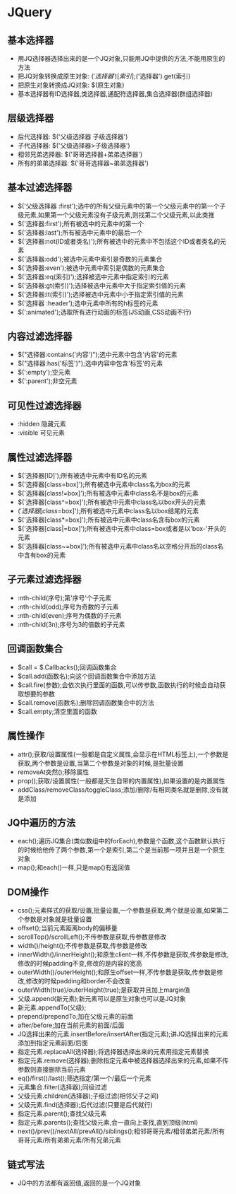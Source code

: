 # JQuery

## 基本选择器

* 用JQ选择器选择出来的是一个JQ对象,只能用JQ中提供的方法,不能用原生的方法
* 把JQ对象转换成原生对象: $('选择器')[索引];$('选择器').get(索引)
* 把原生对象转换成JQ对象: $(原生对象)
* 基本选择器有ID选择器,类选择器,通配符选择器,集合选择器(群组选择器)

## 层级选择器

* 后代选择器: $('父级选择器 子级选择器')
* 子代选择器: $('父级选择器>子级选择器')
* 相邻兄弟选择器: $('哥哥选择器+弟弟选择器')
* 所有的弟弟选择器: $('哥哥选择器~弟弟选择器')

## 基本过滤选择器

* $('父级选择器 :first');选中的所有父级元素中的第一个父级元素中的第一个子级元素,如果第一个父级元素没有子级元素,则找第二个父级元素,以此类推
* $('选择器:first');所有被选中的元素中的第一个
* $('选择器:last');所有被选中元素中的最后一个
* $('选择器:not(ID或者类名)');所有被选中的元素中不包括这个ID或者类名的元素
* $('选择器:odd');被选中元素中索引是奇数的元素集合
* $('选择器:even');被选中元素中索引是偶数的元素集合
* $('选择器:eq(索引)');选择被选中元素中指定索引的元素
* $('选择器:gt(索引)');选择被选中元素中大于指定索引值的元素
* $('选择器:lt(索引)');选择被选中元素中小于指定索引值的元素
* $('选择器 :header');选中元素中所有的h标签的元素
* $(':animated');选取所有进行动画的标签(JS动画,CSS动画不行)

## 内容过滤选择器

* $("选择器:contains('内容')");选中元素中包含'内容'的元素
* $("选择器:has('标签')");选中内容中包含'标签'的元素
* $(':empty');空元素
* $(':parent');非空元素

## 可见性过滤选择器

* :hidden 隐藏元素
* :visible 可见元素

## 属性过滤选择器

* $('选择器[ID]');所有被选中元素中有ID名的元素
* $('选择器[class=box]');所有被选中元素中class名为box的元素
* $('选择器[class!=box]');所有被选中元素中class名不是box的元素
* $('选择器[class^=box]');所有被选中元素中class名以box开头的元素
* $('选择器[class$=box]');所有被选中元素中class名以box结尾的元素
* $('选择器[class*=box]');所有被选中元素中class名含有box的元素
* $('选择器[class|=box]');所有被选中元素中class=box或者是以'box-'开头的元素
* $('选择器[class~=box]');所有被选中元素中class名以空格分开后的class名中含有box的元素

## 子元素过滤选择器

* :nth-child(序号);第'序号'个子元素
* :nth-child(odd);序号为奇数的子元素
* :nth-child(even);序号为偶数的子元素
* :nth-child(3n);序号为3的倍数的子元素

## 回调函数集合

* $call = $.Callbacks();回调函数集合
* $call.add(函数名);向这个回调函数集合中添加方法
* $call.fire(参数);会依次执行里面的函数,可以传参数,函数执行的时候会自动获取想要的参数
* $call.remove(函数名);删除回调函数集合中的方法
* $call.empty;清空里面的函数

## 属性操作

* attr();获取/设置属性(一般都是自定义属性,会显示在HTML标签上),一个参数是获取,两个参数是设置,当第二个参数是对象的时候,是批量设置
* removeAt突然();移除属性
* prop();获取/设置属性(一般都是天生自带的内置属性),如果设置的是内置属性
* addClass/removeClass/toggleClass;添加/删除/有相同类名就是删除,没有就是添加

## JQ中遍历的方法

* each();遍历JQ集合(类似数组中的forEach),参数是个函数,这个函数默认执行的时候给他传了两个参数,第一个是索引,第二个是当前那一项并且是一个原生对象
* map();和each()一样,只是map()有返回值

## DOM操作

* css();元素样式的获取/设置,批量设置,一个参数是获取,两个就是设置,如果第二个参数是对象就是批量设置
* offset();当前元素距离body的偏移量
* scrollTop()/scrollLeft();不传参数是获取,传参数是修改
* width()/height();不传参数是获取,传参数是修改
* innerWidth()/innerHeight();和原生client一样,不传参数是获取,传参数是修改,修改的时候padding不变,修改的是内容的宽高
* outerWidth()/outerHeight();和原生offset一样,不传参数是获取,传参数是修改,修改的时候padding和border不会改变
* outerWidth(true)/outerHeight(true);是获取并且加上margin值
* 父级.append(新元素);新元素可以是原生对象也可以是JQ对象
* 新元素.appendTo(父级);
* prepend/prependTo;加在父级元素的前面
* after/before;加在当前元素的前面/后面
* JQ选择出来的元素.insertBefore/insertAfter(指定元素);讲JQ选择出来的元素添加到指定元素前面/后面
* 指定元素.replaceAll(选择器);将选择器选择出来的元素用指定元素替换
* 指定元素.remove(选择器);删除指定元素中被选择器选择出来的元素,如果不传参数则直接删除当前元素
* eq()/first()/last();筛选指定/第一个/最后一个元素
* 元素集合.filter(选择器);同级过滤
* 父级元素.children(选择器);子级过滤(相邻父子之间)
* 父级元素.find(选择器);后代过滤(只要是后代就行)
* 指定元素.parent();查找父级元素
* 指定元素.parents();查找父级元素,会一直向上查找,直到顶级(html)
* next()/prev()/nextAll/prevAll()/siblings();相邻哥哥元素/相邻弟弟元素/所有哥哥元素/所有弟弟元素/所有兄弟元素

## 链式写法

* JQ中的方法都有返回值,返回的是一个JQ对象
